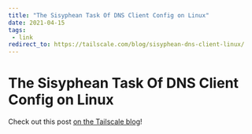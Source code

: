 ```yaml
---
title: "The Sisyphean Task Of DNS Client Config on Linux"
date: 2021-04-15
tags:
 - link
redirect_to: https://tailscale.com/blog/sisyphean-dns-client-linux/
---
```


# The Sisyphean Task Of DNS Client Config on Linux

Check out this post [on the Tailscale
blog](https://tailscale.com/blog/sisyphean-dns-client-linux/)!

